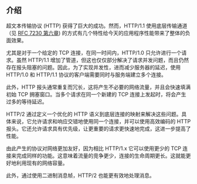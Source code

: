 ## 介绍

超文本传输​​协议 (HTTP) 获得了巨大的成功。然而，HTTP/1.1 使用底层传输通道（见 [RFC 7230 第六章](https://tools.ietf.org/html/rfc7230#section-6)) 的方式有几个特性给今天的应用程序性能带来了整体的负面效果。

尤其是对于一个给定的 TCP 连接，在同一时间内，HTTP/1.0 只允许进行一个请求。虽然 HTTP/1.1 增加了管道，但这也仅仅部分解决了请求并发问题，而且仍然存在报头阻塞的问题。因此，为了实现并发性，进而减少服务器的延迟，使用 HTTP/1.0 和 HTTP/1.1 协议的客户端需要同时与服务端建立多个连接。

此外，HTTP 报头通常重复而冗长，这将产生不必要的网络流量，并且会快速填满初始 TCP 拥塞窗口。当多个请求在同一个新建的 TCP 连接上发起时，将会产生过多的等待延迟。

HTTP/2 通过定义一个优化的 HTTP 语义到底层连接的映射来解决这些问题。具体来说，它允许请求和响应交错地使用同一个连接，并可以使用高效编码的 HTTP 报头。它还允许请求具有优先级，让更重要的请求更快速地完成，这进一步提高了性能。

由此产生的协议对网络更加友好，因为相比 HTTP/1.x 它可以使用更少的 TCP 连接来完成同样的功能。这意味着流量的竞争更少，连接的生命周期更长。这就能更好地利用现有的网络容量。

此外，通过使用二进制消息帧，HTTP/2 也能更有效地处理消息。
